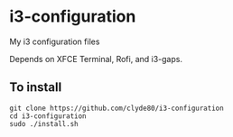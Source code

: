 # i3-configuration
My i3 configuration files

Depends on XFCE Terminal, Rofi, and i3-gaps.

<h2>To install</h2>
<code>git clone https://github.com/clyde80/i3-configuration</code><br>
<code>cd i3-configuration</code><br>
<code>sudo ./install.sh</code>

